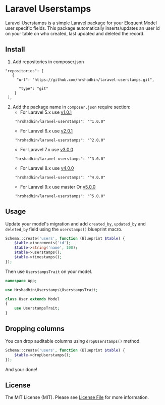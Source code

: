 # Laravel Userstamps

Laravel Userstamps is a simple Laravel package for your Eloquent Model user specific fields.
This package automatically inserts/updates an user id on your table on who created, last updated and deleted the record.

## Install

1. Add repositories in composer.json

```
"repositories": [
   {
     "url": "https://github.com/hrshadhin/laravel-userstamps.git",

      "type": "git"
    }
 ],
```

2. Add the package name in `composer.json` require section:
   - For Laravel 5.x use [v1.0.1](https://github.com/hrshadhin/laravel-userstamps/releases/tag/v1.0.1)
   ```
    "hrshadhin/laravel-userstamps": "^1.0.0"
   ```
   - For Laravel 6.x use [v2.0.1](https://github.com/hrshadhin/laravel-userstamps/releases/tag/v2.0.1)
   ```
    "hrshadhin/laravel-userstamps": "^2.0.0"
   ```
   - For Laravel 7.x use [v3.0.0](https://github.com/hrshadhin/laravel-userstamps/releases/tag/v3.0.0)
   ```
    "hrshadhin/laravel-userstamps": "^3.0.0"
   ```
   - For Laravel 8.x use [v4.0.0](https://github.com/hrshadhin/laravel-userstamps/releases/tag/v4.0.0)
   ```
    "hrshadhin/laravel-userstamps": "^4.0.0"
   ```
   - For Laravel 9.x use master Or [v5.0.0](https://github.com/hrshadhin/laravel-userstamps/releases/tag/v5.0.0)
   ```
    "hrshadhin/laravel-userstamps": "^5.0.0"
   ```

## Usage

Update your model's migration and add `created_by`, `updated_by` and `deleted_by` field using the `userstamps()` blueprint macro.

```php
Schema::create('users', function (Blueprint $table) {
    $table->increments('id');
    $table->string('name', 100);
    $table->userstamps();
    $table->timestamps();
});
```

Then use `UserstampsTrait` on your model.

```php
namespace App;

use Hrshadhin\Userstamps\UserstampsTrait;

class User extends Model
{
    use UserstampsTrait;
}
```

## Dropping columns

You can drop auditable columns using `dropUserstamps()` method.

```php
Schema::create('users', function (Blueprint $table) {
    $table->dropUserstamps();
});
```

And your done!

## License

The MIT License (MIT). Please see [License File](LICENSE.md) for more information.
